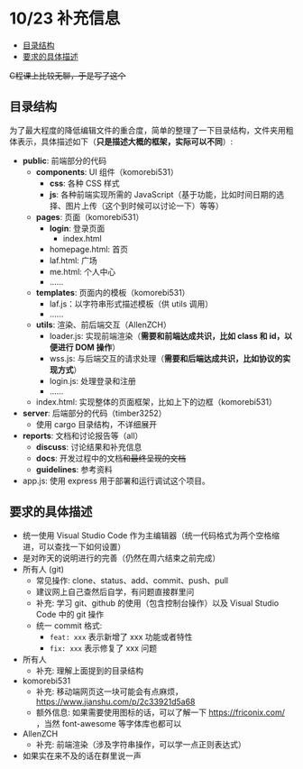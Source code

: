 # 10/23 补充信息

* [目录结构](#目录结构)
* [要求的具体描述](#要求的具体描述)

~~C程课上比较无聊，于是写了这个~~

## 目录结构

为了最大程度的降低编辑文件的重合度，简单的整理了一下目录结构，文件夹用粗体表示，具体描述如下（**只是描述大概的框架，实际可以不同**）: 

- **public**: 前端部分的代码
  - **components**: UI 组件（komorebi531）
    - **css**: 各种 CSS 样式
    - **js**: 各种前端实现所需的 JavaScript（基于功能，比如时间日期的选择、图片上传（这个到时候可以讨论一下）等等）
  - **pages**: 页面（komorebi531）
    - **login**: 登录页面
      - index.html
    - homepage.html: 首页
    - laf.html: 广场
    - me.html: 个人中心
    - ……
  - **templates**: 页面内的模板（komorebi531）
    - laf.js：以字符串形式描述模板（供 utils 调用）
    - ……
  - **utils**: 渲染、前后端交互（AllenZCH）
    - loader.js: 实现前端渲染（**需要和前端达成共识，比如 class 和 id，以便进行 DOM 操作**）
    - wss.js: 与后端交互的请求处理（**需要和后端达成共识，比如协议的实现方式**）
    - login.js: 处理登录和注册
    - ……
  - index.html: 实现整体的页面框架，比如上下的边框（komorebi531）
- **server**: 后端部分的代码（timber3252）
  - 使用 cargo 目录结构，不详细展开
- **reports**: 文档和讨论报告等（all）
  - **discuss**: 讨论结果和补充信息
  - **docs**: 开发过程中的文档~~和最终呈现的文档~~
  - **guidelines**: 参考资料
- app.js: 使用 express 用于部署和运行调试这个项目。

## 要求的具体描述

- 统一使用 Visual Studio Code 作为主编辑器（统一代码格式为两个空格缩进，可以查找一下如何设置）
- 是对昨天的说明进行的完善（仍然在周六结束之前完成）
- 所有人 (git)
  - 常见操作: clone、status、add、commit、push、pull
  - 建议网上自己查然后自学，有问题直接群里问
  - 补充: 学习 git、github 的使用（包含控制台操作）以及 Visual Studio Code 中的 git 操作
  - 统一 commit 格式: 
    - `feat: xxx` 表示新增了 xxx 功能或者特性
    - `fix: xxx` 表示修复了 xxx 问题
- 所有人
  - 补充: 理解上面提到的目录结构
- komorebi531
  - 补充: 移动端网页这一块可能会有点麻烦，https://www.jianshu.com/p/2c33921d5a68
  - 额外信息: 如果需要使用图标的话，可以了解一下 https://friconix.com/ ，当然 font-awesome 等字体库也都可以
- AllenZCH
  - 补充: 前端渲染（涉及字符串操作，可以学一点正则表达式）
- 如果实在来不及的话在群里说一声
